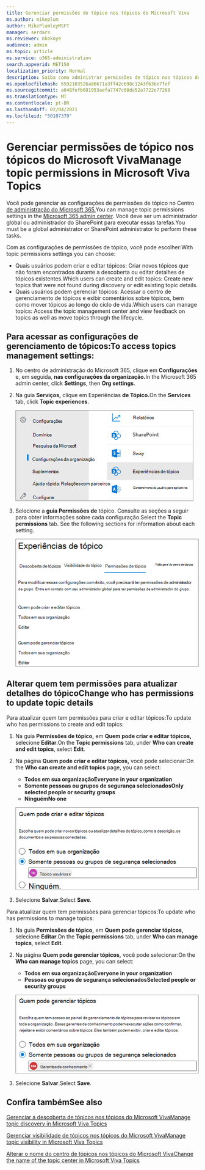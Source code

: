 ```yaml
---
title: Gerenciar permissões de tópico nos tópicos do Microsoft Viva
ms.author: mikeplum
author: MikePlumleyMSFT
manager: serdars
ms.reviewer: nkokoye
audience: admin
ms.topic: article
ms.service: o365-administration
search.appverid: MET150
localization_priority: Normal
description: Saiba como administrar permissões de tópico nos tópicos do Microsoft Viva.
ms.openlocfilehash: 6592103526a86671a3ff42c698c1243f63be7fef
ms.sourcegitcommit: a048fefb081953aefa7747c08da52a7722e77288
ms.translationtype: MT
ms.contentlocale: pt-BR
ms.lasthandoff: 02/04/2021
ms.locfileid: "50107370"
---
```

# <a name="manage-topic-permissions-in-microsoft-viva-topics"></a><span data-ttu-id="368a0-103">Gerenciar permissões de tópico nos tópicos do Microsoft Viva</span><span class="sxs-lookup"><span data-stu-id="368a0-103">Manage topic permissions in Microsoft Viva Topics</span></span>

<span data-ttu-id="368a0-104">Você pode gerenciar as configurações de permissões de tópico no Centro [de administração do Microsoft 365.](https://admin.microsoft.com)</span><span class="sxs-lookup"><span data-stu-id="368a0-104">You can manage topic permissions settings in the [Microsoft 365 admin center](https://admin.microsoft.com).</span></span> <span data-ttu-id="368a0-105">Você deve ser um administrador global ou administrador do SharePoint para executar essas tarefas.</span><span class="sxs-lookup"><span data-stu-id="368a0-105">You must be a global administrator or SharePoint administrator to perform these tasks.</span></span>

<span data-ttu-id="368a0-106">Com as configurações de permissões de tópico, você pode escolher:</span><span class="sxs-lookup"><span data-stu-id="368a0-106">With topic permissions settings you can choose:</span></span>

- <span data-ttu-id="368a0-107">Quais usuários podem criar e editar tópicos: Criar novos tópicos que não foram encontrados durante a descoberta ou editar detalhes de tópicos existentes.</span><span class="sxs-lookup"><span data-stu-id="368a0-107">Which users can create and edit topics: Create new topics that were not found during discovery or edit existing topic details.</span></span>
- <span data-ttu-id="368a0-108">Quais usuários podem gerenciar tópicos: Acessar o centro de gerenciamento de tópicos e exibir comentários sobre tópicos, bem como mover tópicos ao longo do ciclo de vida.</span><span class="sxs-lookup"><span data-stu-id="368a0-108">Which users can manage topics: Access the topic management center and view feedback on topics as well as move topics through the lifecycle.</span></span>

## <a name="to-access-topics-management-settings"></a><span data-ttu-id="368a0-109">Para acessar as configurações de gerenciamento de tópicos:</span><span class="sxs-lookup"><span data-stu-id="368a0-109">To access topics management settings:</span></span>

1. <span data-ttu-id="368a0-110">No centro de administração do Microsoft 365, clique em **Configurações** e, em seguida, **nas configurações da organização.**</span><span class="sxs-lookup"><span data-stu-id="368a0-110">In the Microsoft 365 admin center, click **Settings**, then **Org settings**.</span></span>
2. <span data-ttu-id="368a0-111">Na guia **Serviços,** clique em Experiências **de Tópico.**</span><span class="sxs-lookup"><span data-stu-id="368a0-111">On the **Services** tab, click **Topic experiences**.</span></span>

    ![Conectar as pessoas ao conhecimento](../media/admin-org-knowledge-options-completed.png) 

3. <span data-ttu-id="368a0-113">Selecione a **guia Permissões de** tópico. Consulte as seções a seguir para obter informações sobre cada configuração.</span><span class="sxs-lookup"><span data-stu-id="368a0-113">Select the **Topic permissions** tab. See the following sections for information about each setting.</span></span>

    ![knowledge-network-settings](../media/knowledge-network-settings-topic-permissions.png) 

## <a name="change-who-has-permissions-to-update-topic-details"></a><span data-ttu-id="368a0-115">Alterar quem tem permissões para atualizar detalhes do tópico</span><span class="sxs-lookup"><span data-stu-id="368a0-115">Change who has permissions to update topic details</span></span>

<span data-ttu-id="368a0-116">Para atualizar quem tem permissões para criar e editar tópicos:</span><span class="sxs-lookup"><span data-stu-id="368a0-116">To update who has permissions to create and edit topics:</span></span>

1. <span data-ttu-id="368a0-117">Na guia **Permissões de tópico,** em **Quem pode criar e editar tópicos,** selecione **Editar**.</span><span class="sxs-lookup"><span data-stu-id="368a0-117">On the **Topic permissions** tab, under **Who can create and edit topics**, select **Edit**.</span></span>
2. <span data-ttu-id="368a0-118">Na página **Quem pode criar e editar tópicos,** você pode selecionar:</span><span class="sxs-lookup"><span data-stu-id="368a0-118">On the **Who can create and edit topics** page, you can select:</span></span>
    - <span data-ttu-id="368a0-119">**Todos em sua organização**</span><span class="sxs-lookup"><span data-stu-id="368a0-119">**Everyone in your organization**</span></span>
    - <span data-ttu-id="368a0-120">**Somente pessoas ou grupos de segurança selecionados**</span><span class="sxs-lookup"><span data-stu-id="368a0-120">**Only selected people or security groups**</span></span>
    - <span data-ttu-id="368a0-121">**Ninguém**</span><span class="sxs-lookup"><span data-stu-id="368a0-121">**No one**</span></span>

    ![Criar e editar tópicos](../media/k-manage-who-can-create-and-edit.png)  

3. <span data-ttu-id="368a0-123">Selecione **Salvar**.</span><span class="sxs-lookup"><span data-stu-id="368a0-123">Select **Save**.</span></span>

<span data-ttu-id="368a0-124">Para atualizar quem tem permissões para gerenciar tópicos:</span><span class="sxs-lookup"><span data-stu-id="368a0-124">To update who has permissions to manage topics:</span></span>

1. <span data-ttu-id="368a0-125">Na guia **Permissões de tópico,** em **Quem pode gerenciar tópicos,** selecione **Editar**.</span><span class="sxs-lookup"><span data-stu-id="368a0-125">On the **Topic permissions** tab, under **Who can manage topics**, select **Edit**.</span></span>
2. <span data-ttu-id="368a0-126">Na página **Quem pode gerenciar tópicos,** você pode selecionar:</span><span class="sxs-lookup"><span data-stu-id="368a0-126">On the **Who can manage topics** page, you can select:</span></span>
    - <span data-ttu-id="368a0-127">**Todos em sua organização**</span><span class="sxs-lookup"><span data-stu-id="368a0-127">**Everyone in your organization**</span></span>
    - <span data-ttu-id="368a0-128">**Pessoas ou grupos de segurança selecionados**</span><span class="sxs-lookup"><span data-stu-id="368a0-128">**Selected people or security groups**</span></span>

    ![Gerenciar tópicos](../media/k-manage-who-can-manage-topics.png)  

3. <span data-ttu-id="368a0-130">Selecione **Salvar**.</span><span class="sxs-lookup"><span data-stu-id="368a0-130">Select **Save**.</span></span>

## <a name="see-also"></a><span data-ttu-id="368a0-131">Confira também</span><span class="sxs-lookup"><span data-stu-id="368a0-131">See also</span></span>

[<span data-ttu-id="368a0-132">Gerenciar a descoberta de tópicos nos tópicos do Microsoft Viva</span><span class="sxs-lookup"><span data-stu-id="368a0-132">Manage topic discovery in Microsoft Viva Topics</span></span>](topic-experiences-discovery.md)

[<span data-ttu-id="368a0-133">Gerenciar visibilidade de tópicos nos tópicos do Microsoft Viva</span><span class="sxs-lookup"><span data-stu-id="368a0-133">Manage topic visibility in Microsoft Viva Topics</span></span>](topic-experiences-knowledge-rules.md)

[<span data-ttu-id="368a0-134">Alterar o nome do centro de tópicos nos tópicos do Microsoft Viva</span><span class="sxs-lookup"><span data-stu-id="368a0-134">Change the name of the topic center in Microsoft Viva Topics</span></span>](topic-experiences-administration.md)
